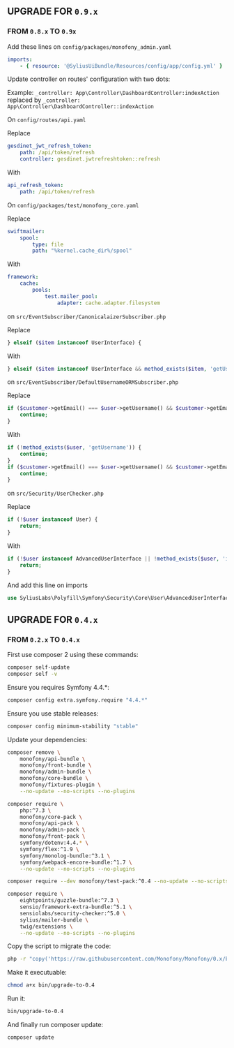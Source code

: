 ## UPGRADE FOR `0.9.x`

### FROM `0.8.x` TO `0.9x`

Add these lines on `config/packages/monofony_admin.yaml`

```yaml
imports:
    - { resource: '@SyliusUiBundle/Resources/config/app/config.yml' }
 ```

Update controller on routes' configuration with two dots:

Example:
`_controller: App\Controller\DashboardController:indexAction` replaced by `_controller: App\Controller\DashboardController::indexAction`

On `config/routes/api.yaml`

Replace
```yaml
gesdinet_jwt_refresh_token:
    path: /api/token/refresh
    controller: gesdinet.jwtrefreshtoken::refresh
```

With
```yaml
api_refresh_token:
    path: /api/token/refresh
```

On `config/packages/test/monofony_core.yaml`

Replace
```yaml
swiftmailer:
    spool:
        type: file
        path: "%kernel.cache_dir%/spool"
```

With
```yaml
framework:
    cache:
        pools:
            test.mailer_pool:
                adapter: cache.adapter.filesystem
```

on `src/EventSubscriber/CanonicalaizerSubscriber.php`

Replace
```php
} elseif ($item instanceof UserInterface) {
```

With
```php
} elseif ($item instanceof UserInterface && method_exists($item, 'getUsername')) {
```

on `src/EventSubscriber/DefaultUsernameORMSubscriber.php`

Replace
```php
if ($customer->getEmail() === $user->getUsername() && $customer->getEmailCanonical() === $user->getUsernameCanonical()) {
    continue;
}
```

With
```php
if (!method_exists($user, 'getUsername')) {
    continue;
}
if ($customer->getEmail() === $user->getUsername() && $customer->getEmailCanonical() === $user->getUsernameCanonical()) {
    continue;
}
```

on `src/Security/UserChecker.php`

Replace
```php
if (!$user instanceof User) {
    return;
}
```

With
```php
if (!$user instanceof AdvancedUserInterface || !method_exists($user, 'isCredentialsNonExpired')
    return;
}
```

And add this line on imports

```php
use SyliusLabs\Polyfill\Symfony\Security\Core\User\AdvancedUserInterface;
```

## UPGRADE FOR `0.4.x`

### FROM `0.2.x` TO `0.4.x`

First use composer 2 using these commands:
```bash
composer self-update
composer self -v
```

Ensure you requires Symfony 4.4.*:
```bash
composer config extra.symfony.require "4.4.*"
```

Ensure you use stable releases:
```bash
composer config minimum-stability "stable"
```

Update your dependencies:
```bash
composer remove \
    monofony/api-bundle \
    monofony/front-bundle \
    monofony/admin-bundle \
    monofony/core-bundle \
    monofony/fixtures-plugin \
    --no-update --no-scripts --no-plugins
```

```bash
composer require \
    php:^7.3 \
    monofony/core-pack \
    monofony/api-pack \
    monofony/admin-pack \
    monofony/front-pack \
    symfony/dotenv:4.4.* \
    symfony/flex:^1.9 \
    symfony/monolog-bundle:^3.1 \
    symfony/webpack-encore-bundle:^1.7 \
    --no-update --no-scripts --no-plugins
```

```bash
composer require --dev monofony/test-pack:^0.4 --no-update --no-scripts --no-plugins
```

```bash
composer require \
    eightpoints/guzzle-bundle:^7.3 \
    sensio/framework-extra-bundle:^5.1 \
    sensiolabs/security-checker:^5.0 \
    sylius/mailer-bundle \
    twig/extensions \
    --no-update --no-scripts --no-plugins
```

Copy the script to migrate the code:
```bash
php -r "copy('https://raw.githubusercontent.com/Monofony/Monofony/0.x/bin/upgrade-to-0.4', 'bin/upgrade-to-0.4');"
```

Make it executuable:
```bash
chmod a+x bin/upgrade-to-0.4
```

Run it:
```bash
bin/upgrade-to-0.4
```

And finally run composer update:
```bash
composer update
```
